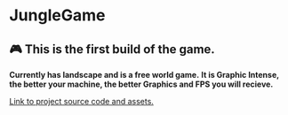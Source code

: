 <h1> JungleGame </h1>


## 🎮  This is the first build of the game.

**Currently has landscape and is a free world game.**
**It is Graphic Intense, the better your machine, the better Graphics and FPS you will recieve.**

<a href="https://gitlab.com/harshdatt17/junglegame"> Link to project source code and assets.</a>
